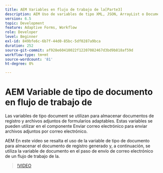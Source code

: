 ```yaml
---
title: AEM Variables en flujo de trabajo de la[Parte3]
description: AEM Uso de variables de tipo XML, JSON, ArrayList o Document en un flujo de trabajo de
version: 6.5
topic: Development
feature: Adaptive Forms, Workflow
role: Developer
level: Beginner
exl-id: 849bfe6c-6b7f-44d0-85bc-5df0287a9bca
duration: 252
source-git-commit: af928e60410022f12207082467d3bd9b818af59d
workflow-type: tm+mt
source-wordcount: '81'
ht-degree: 0%

---
```


# AEM Variable de tipo de documento en flujo de trabajo de


Las variables de tipo document se utilizan para almacenar documentos de registro y archivos adjuntos de formularios adaptables. Estas variables se pueden utilizar en el componente Enviar correo electrónico para enviar archivos adjuntos por correo electrónico.

AEM En este vídeo se resalta el uso de la variable de tipo de documento para almacenar el documento de registro generado y, a continuación, se utiliza la variable de documento en el paso de envío de correo electrónico de un flujo de trabajo de la.

>[!VIDEO](https://video.tv.adobe.com/v/26452?quality=12&learn=on)
